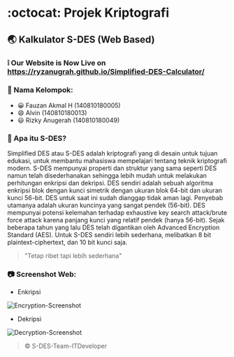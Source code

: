 # :octocat: Projek Kriptografi
## :earth_asia: Kalkulator S-DES (Web Based)
### :grey_exclamation: Our Website is Now Live on <https://ryzanugrah.github.io/Simplified-DES-Calculator/>

### :notebook: Nama Kelompok:
* :grinning: Fauzan Akmal H (140810180005)
* :smile: Alvin (140810180013)
* :smiley: Rizky Anugerah (140810180049)

### :1234: Apa itu S-DES?
Simplified DES atau S-DES adalah kriptografi yang di desain untuk tujuan edukasi, untuk membantu mahasiswa mempelajari tentang teknik kriptografi modern. S-DES mempunyai properti dan struktur yang sama seperti DES namun telah disederhanakan sehingga lebih mudah untuk melakukan perhitungan enkripsi dan dekripsi. DES sendiri adalah sebuah algoritma enkripsi blok dengan kunci simetrik dengan ukuran blok 64-bit dan ukuran kunci 56-bit. DES untuk saat ini sudah dianggap tidak aman lagi. Penyebab utamanya adalah ukuran kuncinya yang sangat pendek (56-bit). DES mempunyai potensi kelemahan terhadap exhaustive key search attack/brute force attack karena panjang kunci yang relatif pendek (hanya 56-bit). Sejak beberapa tahun yang lalu DES telah digantikan oleh Advanced Encryption Standard (AES). Untuk S-DES sendiri lebih sederhana, melibatkan 8 bit plaintext-ciphertext, dan 10 bit kunci saja. 
>"Tetap ribet tapi lebih sederhana"

### :camera: Screenshot Web:
* Enkripsi
<img src="https://github.com/fauzanakmalh1/Simplified-DES-Calculator/blob/master/images/screenshots/S-DES-Calculator-Encrypt.png" alt="Encryption-Screenshot">

* Dekripsi
<img src="https://github.com/fauzanakmalh1/Simplified-DES-Calculator/blob/master/images/screenshots/S-DES-Calculator-Decrypt.png" alt="Decryption-Screenshot">

>&copy; S-DES-Team-ITDeveloper
